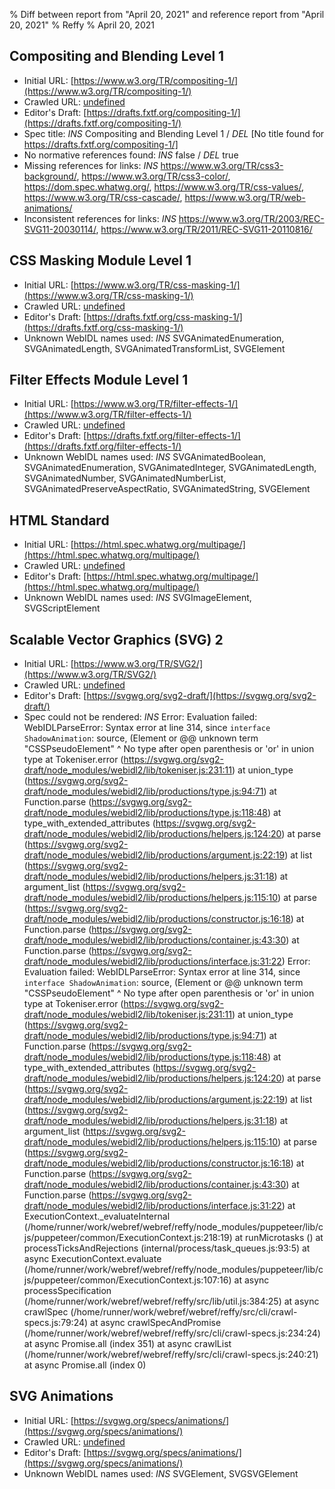% Diff between report from "April 20, 2021" and reference report from "April 20, 2021"
% Reffy
% April 20, 2021

## Compositing and Blending Level 1

- Initial URL: [https://www.w3.org/TR/compositing-1/](https://www.w3.org/TR/compositing-1/)
- Crawled URL: [undefined](undefined)
- Editor's Draft: [https://drafts.fxtf.org/compositing-1/](https://drafts.fxtf.org/compositing-1/)
- Spec title: *INS* Compositing and Blending Level 1 / *DEL* [No title found for https://drafts.fxtf.org/compositing-1/]
- No normative references found: *INS* false / *DEL* true
- Missing references for links: *INS* https://www.w3.org/TR/css3-background/, https://www.w3.org/TR/css3-color/, https://dom.spec.whatwg.org/, https://www.w3.org/TR/css-values/, https://www.w3.org/TR/css-cascade/, https://www.w3.org/TR/web-animations/
- Inconsistent references for links: *INS* https://www.w3.org/TR/2003/REC-SVG11-20030114/, https://www.w3.org/TR/2011/REC-SVG11-20110816/


## CSS Masking Module Level 1

- Initial URL: [https://www.w3.org/TR/css-masking-1/](https://www.w3.org/TR/css-masking-1/)
- Crawled URL: [undefined](undefined)
- Editor's Draft: [https://drafts.fxtf.org/css-masking-1/](https://drafts.fxtf.org/css-masking-1/)
- Unknown WebIDL names used: *INS* SVGAnimatedEnumeration, SVGAnimatedLength, SVGAnimatedTransformList, SVGElement


## Filter Effects Module Level 1

- Initial URL: [https://www.w3.org/TR/filter-effects-1/](https://www.w3.org/TR/filter-effects-1/)
- Crawled URL: [undefined](undefined)
- Editor's Draft: [https://drafts.fxtf.org/filter-effects-1/](https://drafts.fxtf.org/filter-effects-1/)
- Unknown WebIDL names used: *INS* SVGAnimatedBoolean, SVGAnimatedEnumeration, SVGAnimatedInteger, SVGAnimatedLength, SVGAnimatedNumber, SVGAnimatedNumberList, SVGAnimatedPreserveAspectRatio, SVGAnimatedString, SVGElement


## HTML Standard

- Initial URL: [https://html.spec.whatwg.org/multipage/](https://html.spec.whatwg.org/multipage/)
- Crawled URL: [undefined](undefined)
- Editor's Draft: [https://html.spec.whatwg.org/multipage/](https://html.spec.whatwg.org/multipage/)
- Unknown WebIDL names used: *INS* SVGImageElement, SVGScriptElement


## Scalable Vector Graphics (SVG) 2

- Initial URL: [https://www.w3.org/TR/SVG2/](https://www.w3.org/TR/SVG2/)
- Crawled URL: [undefined](undefined)
- Editor's Draft: [https://svgwg.org/svg2-draft/](https://svgwg.org/svg2-draft/)
- Spec could not be rendered: *INS* Error: Evaluation failed: WebIDLParseError: Syntax error at line 314, since `interface ShadowAnimation`:
 source, (Element or @@ unknown term "CSSPseudoElement"
                     ^ No type after open parenthesis or 'or' in union type
    at Tokeniser.error (https://svgwg.org/svg2-draft/node_modules/webidl2/lib/tokeniser.js:231:11)
    at union_type (https://svgwg.org/svg2-draft/node_modules/webidl2/lib/productions/type.js:94:71)
    at Function.parse (https://svgwg.org/svg2-draft/node_modules/webidl2/lib/productions/type.js:118:48)
    at type_with_extended_attributes (https://svgwg.org/svg2-draft/node_modules/webidl2/lib/productions/helpers.js:124:20)
    at parse (https://svgwg.org/svg2-draft/node_modules/webidl2/lib/productions/argument.js:22:19)
    at list (https://svgwg.org/svg2-draft/node_modules/webidl2/lib/productions/helpers.js:31:18)
    at argument_list (https://svgwg.org/svg2-draft/node_modules/webidl2/lib/productions/helpers.js:115:10)
    at parse (https://svgwg.org/svg2-draft/node_modules/webidl2/lib/productions/constructor.js:16:18)
    at Function.parse (https://svgwg.org/svg2-draft/node_modules/webidl2/lib/productions/container.js:43:30)
    at Function.parse (https://svgwg.org/svg2-draft/node_modules/webidl2/lib/productions/interface.js:31:22) Error: Evaluation failed: WebIDLParseError: Syntax error at line 314, since `interface ShadowAnimation`:
 source, (Element or @@ unknown term "CSSPseudoElement"
                     ^ No type after open parenthesis or 'or' in union type
    at Tokeniser.error (https://svgwg.org/svg2-draft/node_modules/webidl2/lib/tokeniser.js:231:11)
    at union_type (https://svgwg.org/svg2-draft/node_modules/webidl2/lib/productions/type.js:94:71)
    at Function.parse (https://svgwg.org/svg2-draft/node_modules/webidl2/lib/productions/type.js:118:48)
    at type_with_extended_attributes (https://svgwg.org/svg2-draft/node_modules/webidl2/lib/productions/helpers.js:124:20)
    at parse (https://svgwg.org/svg2-draft/node_modules/webidl2/lib/productions/argument.js:22:19)
    at list (https://svgwg.org/svg2-draft/node_modules/webidl2/lib/productions/helpers.js:31:18)
    at argument_list (https://svgwg.org/svg2-draft/node_modules/webidl2/lib/productions/helpers.js:115:10)
    at parse (https://svgwg.org/svg2-draft/node_modules/webidl2/lib/productions/constructor.js:16:18)
    at Function.parse (https://svgwg.org/svg2-draft/node_modules/webidl2/lib/productions/container.js:43:30)
    at Function.parse (https://svgwg.org/svg2-draft/node_modules/webidl2/lib/productions/interface.js:31:22)
    at ExecutionContext._evaluateInternal (/home/runner/work/webref/webref/reffy/node_modules/puppeteer/lib/cjs/puppeteer/common/ExecutionContext.js:218:19)
    at runMicrotasks (<anonymous>)
    at processTicksAndRejections (internal/process/task_queues.js:93:5)
    at async ExecutionContext.evaluate (/home/runner/work/webref/webref/reffy/node_modules/puppeteer/lib/cjs/puppeteer/common/ExecutionContext.js:107:16)
    at async processSpecification (/home/runner/work/webref/webref/reffy/src/lib/util.js:384:25)
    at async crawlSpec (/home/runner/work/webref/webref/reffy/src/cli/crawl-specs.js:79:24)
    at async crawlSpecAndPromise (/home/runner/work/webref/webref/reffy/src/cli/crawl-specs.js:234:24)
    at async Promise.all (index 351)
    at async crawlList (/home/runner/work/webref/webref/reffy/src/cli/crawl-specs.js:240:21)
    at async Promise.all (index 0)


## SVG Animations

- Initial URL: [https://svgwg.org/specs/animations/](https://svgwg.org/specs/animations/)
- Crawled URL: [undefined](undefined)
- Editor's Draft: [https://svgwg.org/specs/animations/](https://svgwg.org/specs/animations/)
- Unknown WebIDL names used: *INS* SVGElement, SVGSVGElement


